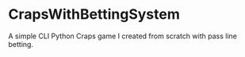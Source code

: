 # CrapsWithBettingSystem
A simple CLI Python Craps game I created from scratch with pass line betting.
